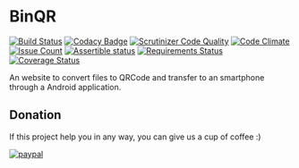 # BinQR
[![Build Status](https://travis-ci.org/cgimenes/binqr-server.svg?branch=master)](https://travis-ci.org/cgimenes/binqr-server)
[![Codacy Badge](https://api.codacy.com/project/badge/Grade/1aeb9d7449dd4e0aaef0a00d6c314753)](https://www.codacy.com/app/cgimenes/binqr-server?utm_source=github.com&utm_medium=referral&utm_content=cgimenes/binqr-server&utm_campaign=badger)
[![Scrutinizer Code Quality](https://scrutinizer-ci.com/g/cgimenes/binqr-server/badges/quality-score.png?b=master)](https://scrutinizer-ci.com/g/cgimenes/binqr-server/?branch=master)
[![Code Climate](https://codeclimate.com/github/cgimenes/binqr-server/badges/gpa.svg)](https://codeclimate.com/github/cgimenes/binqr-server)
[![Issue Count](https://codeclimate.com/github/cgimenes/binqr-server/badges/issue_count.svg)](https://codeclimate.com/github/cgimenes/binqr-server)
[![Assertible status](https://assertible.com/apis/53323aa1-7397-4fb0-8a22-1c3aa337d306/status?api_token=OKIw9OhvQAhFD0Y6)](https://assertible.com/dashboard#/services/53323aa1-7397-4fb0-8a22-1c3aa337d306/results)
[![Requirements Status](https://requires.io/github/cgimenes/binqr-server/requirements.svg?branch=master)](https://requires.io/github/cgimenes/binqr-server/requirements/?branch=master)
[![Coverage Status](https://coveralls.io/repos/github/cgimenes/binqr-server/badge.svg?branch=master)](https://coveralls.io/github/cgimenes/binqr-server?branch=master)

An website to convert files to QRCode and transfer to an smartphone through a Android application.

## Donation
If this project help you in any way, you can give us a cup of coffee :)

[![paypal](https://www.paypalobjects.com/en_US/i/btn/btn_donateCC_LG.gif)](https://www.paypal.com/cgi-bin/webscr?cmd=_donations&business=53B73CCD2WT8S&lc=US&item_name=BinQR&currency_code=BRL&bn=PP%2dDonationsBF%3abtn_donate_LG%2egif%3aNonHosted)
